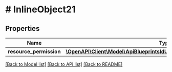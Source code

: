 # # InlineObject21

## Properties

Name | Type | Description | Notes
------------ | ------------- | ------------- | -------------
**resource_permission** | [**\OpenAPI\Client\Model\ApiBlueprintsIdUpdatePermissionsResourcePermission**](ApiBlueprintsIdUpdatePermissionsResourcePermission.md) |  | [optional]

[[Back to Model list]](../../README.md#models) [[Back to API list]](../../README.md#endpoints) [[Back to README]](../../README.md)
